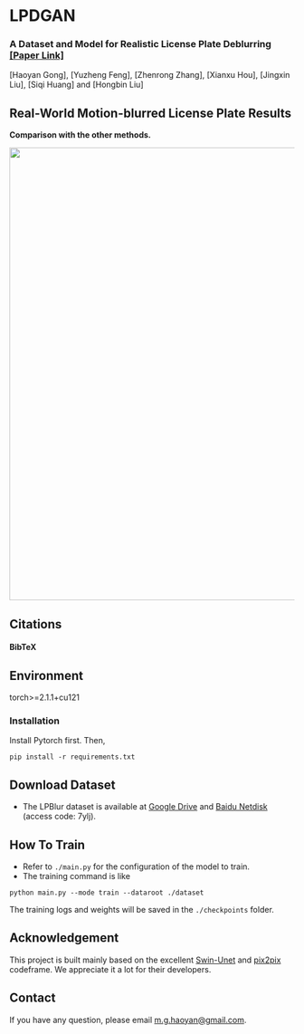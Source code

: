 # LPDGAN


### A Dataset and Model for Realistic License Plate Deblurring [[Paper Link]]([https://drive.google.com/file/d/1ygdpsYdFVUbDoBtcTpb-D0ag9g-ONi0S/view?usp=sharing](https://arxiv.org/abs/2404.13677))
[Haoyan Gong], [Yuzheng Feng], [Zhenrong Zhang], [Xianxu Hou], [Jingxin Liu], [Siqi Huang] and [Hongbin Liu]


## Real-World Motion-blurred License Plate Results

**Comparison with the other methods.**

<img src="https://github.com/haoyGONG/LPDGAN/blob/main/figures/results.jpg" width="800"/>


## Citations
#### BibTeX



## Environment
torch>=2.1.1+cu121

### Installation
Install Pytorch first.
Then,
```
pip install -r requirements.txt
```
 
## Download Dataset
- The LPBlur dataset is available at [Google Drive](https://drive.google.com/file/d/1ygdpsYdFVUbDoBtcTpb-D0ag9g-ONi0S/view?usp=sharing) and [Baidu Netdisk](https://pan.baidu.com/s/1RbffG9eCPDYEa-I96wFx-A) (access code: 7ylj).  


## How To Train
- Refer to `./main.py` for the configuration of the model to train.
- The training command is like
```
python main.py --mode train --dataroot ./dataset
```

The training logs and weights will be saved in the `./checkpoints` folder.

## Acknowledgement
This project is built mainly based on the excellent [Swin-Unet](https://github.com/HuCaoFighting/Swin-Unet) and [pix2pix](https://github.com/phillipi/pix2pix) codeframe. We appreciate it a lot for their developers.

## Contact
If you have any question, please email m.g.haoyan@gmail.com.



